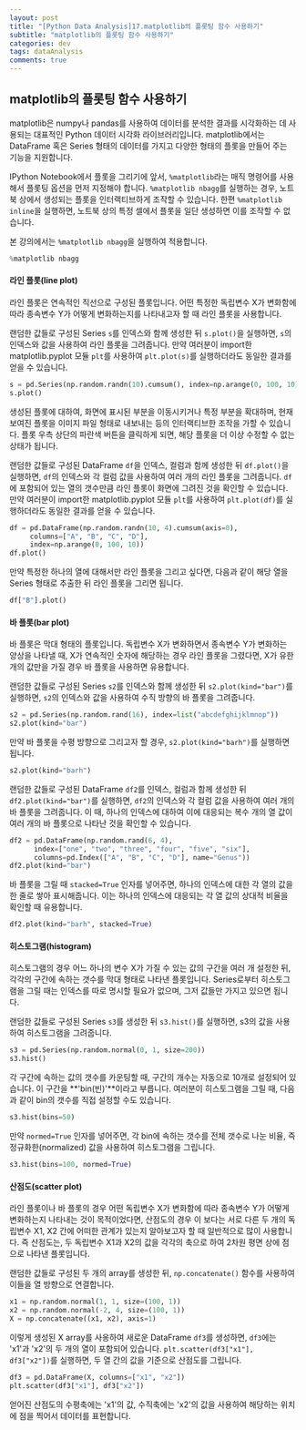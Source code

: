 ```yaml
---
layout: post
title: "[Python Data Analysis]17.matplotlib의 플롯팅 함수 사용하기"
subtitle: "matplotlib의 플롯팅 함수 사용하기"
categories: dev
tags: dataAnalysis
comments: true
---
```


## matplotlib의 플롯팅 함수 사용하기

matplotlib은 numpy나 pandas를 사용하여 데이터를 분석한 결과를 시각화하는 데 사용되는 대표적인 Python 데이터 시각화 라이브러리입니다. matplotlib에서는 DataFrame 혹은 Series 형태의 데이터를 가지고 다양한 형태의 플롯을 만들어 주는 기능을 지원합니다.


IPython Notebook에서 플롯을 그리기에 앞서, `%matplotlib`라는 매직 명령어를 사용해서 플롯팅 옵션을 먼저 지정해야 합니다. `%matplotlib nbagg`를 실행하는 경우, 노트북 상에서 생성되는 플롯을 인터랙티브하게 조작할 수 있습니다. 한편 `%matplotlib inline`을 실행하면, 노트북 상의 특정 셀에서 플롯을 일단 생성하면 이를 조작할 수 없습니다.


본 강의에서는 `%matplotlib nbagg`을 실행하여 적용합니다.

```python
%matplotlib nbagg
```

#### 라인 플롯(line plot)

라인 플롯은 연속적인 직선으로 구성된 플롯입니다. 어떤 특정한 독립변수 X가 변화함에 따라 종속변수 Y가 어떻게 변화하는지를 나타내고자 할 때 라인 플롯을 사용합니다.


랜덤한 값들로 구성된 Series `s`를 인덱스와 함께 생성한 뒤 `s.plot()`을 실행하면, `s`의 인덱스와 값을 사용하여 라인 플롯을 그려줍니다. 만약 여러분이 import한 matplotlib.pyplot 모듈 `plt`를 사용하여 `plt.plot(s)`를 실행하더라도 동일한 결과를 얻을 수 있습니다.

```python
s = pd.Series(np.random.randn(10).cumsum(), index=np.arange(0, 100, 10))
s.plot()
```

생성된 플롯에 대하여, 화면에 표시된 부분을 이동시키거나 특정 부분을 확대하며, 현재 보여진 플롯을 이미지 파일 형태로 내보내는 등의 인터랙티브한 조작을 가할 수 있습니다. 플롯 우측 상단의 파란색 버튼을 클릭하게 되면, 해당 플롯을 더 이상 수정할 수 없는 상태가 됩니다.


랜덤한 값들로 구성된 DataFrame `df`을 인덱스, 컬럼과 함께 생성한 뒤 `df.plot()`을 실행하면, `df`의 인덱스와 각 컬럼 값을 사용하여 여러 개의 라인 플롯을 그려줍니다. `df`에 포함되어 있는 열의 갯수만큼 라인 플롯이 화면에 그려진 것을 확인할 수 있습니다. 만약 여러분이 import한 matplotlib.pyplot 모듈 `plt`를 사용하여 `plt.plot(df)`를 실행하더라도 동일한 결과를 얻을 수 있습니다.

```python
df = pd.DataFrame(np.random.randn(10, 4).cumsum(axis=0),
     columns=["A", "B", "C", "D"],
     index=np.arange(0, 100, 10))
df.plot()
```

만약 특정한 하나의 열에 대해서만 라인 플롯을 그리고 싶다면, 다음과 같이 해당 열을 Series 형태로 추출한 뒤 라인 플롯을 그리면 됩니다.

```python
df["B"].plot()
```

#### 바 플롯(bar plot)

바 플롯은 막대 형태의 플롯입니다. 독립변수 X가 변화하면서 종속변수 Y가 변화하는 양상을 나타낼 때, X가 연속적인 숫자에 해당하는 경우 라인 플롯을 그렸다면, X가 유한 개의 값만을 가질 경우 바 플롯을 사용하면 유용합니다.


랜덤한 값들로 구성된 Series `s2`를 인덱스와 함께 생성한 뒤 `s2.plot(kind="bar")`를 실행하면, `s2`의 인덱스와 값을 사용하여 수직 방향의 바 플롯을 그려줍니다.

```python
s2 = pd.Series(np.random.rand(16), index=list("abcdefghijklmnop"))
s2.plot(kind="bar")
```

만약 바 플롯을 수평 방향으로 그리고자 할 경우, `s2.plot(kind="barh")`를 실행하면 됩니다.

```python
s2.plot(kind="barh")
```

랜덤한 값들로 구성된 DataFrame `df2`를 인덱스, 컬럼과 함께 생성한 뒤 `df2.plot(kind="bar")`를 실행하면, `df2`의 인덱스와 각 컬럼 값을 사용하여 여러 개의 바 플롯을 그려줍니다. 이 때, 하나의 인덱스에 대하여 이에 대응되는 복수 개의 열 값이 여러 개의 바 플롯으로 나타난 것을 확인할 수 있습니다.

```python
df2 = pd.DataFrame(np.random.rand(6, 4), 
      index=["one", "two", "three", "four", "five", "six"],
      columns=pd.Index(["A", "B", "C", "D"], name="Genus"))
df2.plot(kind="bar")
```

바 플롯을 그릴 때 `stacked=True` 인자를 넣어주면, 하나의 인덱스에 대한 각 열의 값을 한 줄로 쌓아 표시해줍니다. 이는 하나의 인덱스에 대응되는 각 열 값의 상대적 비율을 확인할 때 유용합니다.

```python
df2.plot(kind="barh", stacked=True)
```

#### 히스토그램(histogram)

히스토그램의 경우 어느 하나의 변수 X가 가질 수 있는 값의 구간을 여러 개 설정한 뒤, 각각의 구간에 속하는 갯수를 막대 형태로 나타낸 플롯입니다. Series로부터 히스토그램을 그릴 때는 인덱스를 따로 명시할 필요가 없으며, 그저 값들만 가지고 있으면 됩니다.


랜덤한 값들로 구성된 Series `s3`를 생성한 뒤 `s3.hist()`를 실행하면, s3의 값을 사용하여 히스토그램을 그려줍니다.

```python
s3 = pd.Series(np.random.normal(0, 1, size=200))
s3.hist()
```

각 구간에 속하는 값의 갯수를 카운팅할 때, 구간의 개수는 자동으로 10개로 설정되어 있습니다. 이 구간을 **'bin(빈)'**이라고 부릅니다. 여러분이 히스토그램을 그릴 때, 다음과 같이 bin의 갯수를 직접 설정할 수도 있습니다.

```python
s3.hist(bins=50)
```

만약 `normed=True` 인자를 넣어주면, 각 bin에 속하는 갯수를 전체 갯수로 나눈 비율, 즉 정규화한(normalized) 값을 사용하여 히스토그램을 그립니다.

```python
s3.hist(bins=100, normed=True)
```

#### 산점도(scatter plot)

라인 플롯이나 바 플롯의 경우 어떤 독립변수 X가 변화함에 따라 종속변수 Y가 어떻게 변화하는지 나타내는 것이 목적이었다면, 산점도의 경우 이 보다는 서로 다른 두 개의 독립변수 X1, X2 간에 어떠한 관계가 있는지 알아보고자 할 때 일반적으로 많이 사용합니다. 즉 산점도는, 두 독립변수 X1과 X2의 값을 각각의 축으로 하여 2차원 평면 상에 점으로 나타낸 플롯입니다.


랜덤한 값들로 구성된 두 개의 array를 생성한 뒤, `np.concatenate()` 함수를 사용하여 이들을 열 방향으로 연결합니다.

```python
x1 = np.random.normal(1, 1, size=(100, 1))
x2 = np.random.normal(-2, 4, size=(100, 1))
X = np.concatenate((x1, x2), axis=1)
```

이렇게 생성된 X array를 사옹하여 새로운 DataFrame `df3`를 생성하면, `df3`에는 'x1'과 'x2'의 두 개의 열이 포함되어 있습니다. `plt.scatter(df3["x1"], df3["x2"])`를 실행하면, 두 열 간의 값을 기준으로 산점도를 그립니다.

```python
df3 = pd.DataFrame(X, columns=["x1", "x2"])
plt.scatter(df3["x1"], df3["x2"])
```

얻어진 산점도의 수평축에는 'x1'의 값, 수직축에는 'x2'의 값을 사용하여 해당하는 위치에 점을 찍어서 데이터를 표현합니다.